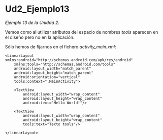 # Ud2_Ejemplo13
_Ejemplo 13 de la Unidad 2._ 

Vemos como al utilizar atributos del espacio de nombres _tools_ aparecen en el diseño pero no en la aplicación.

Sólo hemos de fijarnos en el fichero _activity_main.xml_:

```
<LinearLayout xmlns:android="http://schemas.android.com/apk/res/android"
    xmlns:tools="http://schemas.android.com/tools"
    android:layout_width="match_parent"
    android:layout_height="match_parent"
    android:orientation="vertical"
    tools:context=".MainActivity">

    <TextView
        android:layout_width="wrap_content"
        android:layout_height="wrap_content"
        android:text="Hello World!"/>

    <TextView
        android:layout_width="wrap_content"
        android:layout_height="wrap_content"
        tools:text="Texto tools"/>

</LinearLayout>
```
